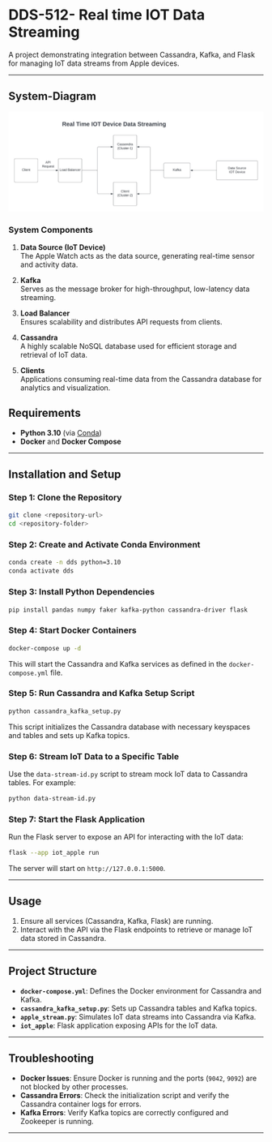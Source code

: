 # DDS-512- Real time IOT Data Streaming

A project demonstrating integration between Cassandra, Kafka, and Flask for managing IoT data streams from Apple devices.

---
## System-Diagram
![IOT-Device-Data-System-Diagram](IOT-System-Diagram.jpeg)

### System Components

1. **Data Source (IoT Device)**  
   The Apple Watch acts as the data source, generating real-time sensor and activity data.

2. **Kafka**  
   Serves as the message broker for high-throughput, low-latency data streaming.

3. **Load Balancer**  
   Ensures scalability and distributes API requests from clients.

4. **Cassandra**  
   A highly scalable NoSQL database used for efficient storage and retrieval of IoT data.

5. **Clients**  
   Applications consuming real-time data from the Cassandra database for analytics and visualization.



## Requirements

- **Python 3.10** (via [Conda](https://docs.conda.io/projects/conda/en/latest/user-guide/install/index.html))
- **Docker** and **Docker Compose**

---

## Installation and Setup

### Step 1: Clone the Repository
```bash
git clone <repository-url>
cd <repository-folder>
```

### Step 2: Create and Activate Conda Environment
```bash
conda create -n dds python=3.10
conda activate dds
```

### Step 3: Install Python Dependencies
```bash
pip install pandas numpy faker kafka-python cassandra-driver flask
```

### Step 4: Start Docker Containers
```bash
docker-compose up -d
```

This will start the Cassandra and Kafka services as defined in the `docker-compose.yml` file.

### Step 5: Run Cassandra and Kafka Setup Script
```bash
python cassandra_kafka_setup.py
```

This script initializes the Cassandra database with necessary keyspaces and tables and sets up Kafka topics.

### Step 6: Stream IoT Data to a Specific Table
Use the `data-stream-id.py` script to stream mock IoT data to Cassandra tables. For example:
```bash
python data-stream-id.py
```

### Step 7: Start the Flask Application
Run the Flask server to expose an API for interacting with the IoT data:
```bash
flask --app iot_apple run
```

The server will start on `http://127.0.0.1:5000`.

---

## Usage
1. Ensure all services (Cassandra, Kafka, Flask) are running.
2. Interact with the API via the Flask endpoints to retrieve or manage IoT data stored in Cassandra.

---

## Project Structure
- **`docker-compose.yml`**: Defines the Docker environment for Cassandra and Kafka.
- **`cassandra_kafka_setup.py`**: Sets up Cassandra tables and Kafka topics.
- **`apple_stream.py`**: Simulates IoT data streams into Cassandra via Kafka.
- **`iot_apple`**: Flask application exposing APIs for the IoT data.

---

## Troubleshooting
- **Docker Issues**: Ensure Docker is running and the ports (`9042`, `9092`) are not blocked by other processes.
- **Cassandra Errors**: Check the initialization script and verify the Cassandra container logs for errors.
- **Kafka Errors**: Verify Kafka topics are correctly configured and Zookeeper is running.

---
